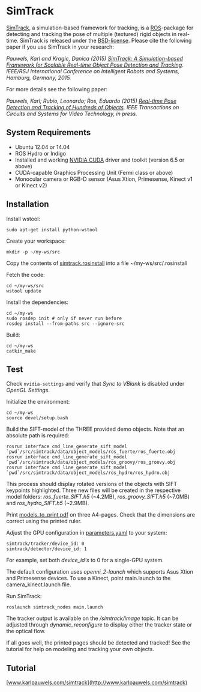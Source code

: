 SimTrack
========

[SimTrack](http://www.karlpauwels.com/simtrack), a simulation-based framework for tracking, is a [ROS](http://www.ros.org/)-package for detecting and tracking the pose of multiple (textured) rigid objects in real-time. SimTrack is released under the [BSD-license](http://opensource.org/licenses/BSD-3-Clause). Please cite the following paper if you use SimTrack in your research:

*Pauwels, Karl and Kragic, Danica (2015) [SimTrack: A Simulation-based Framework for Scalable Real-time Object Pose Detection and Tracking](http://www.karlpauwels.com/downloads/iros_2015/Pauwels_IROS_2015.pdf). IEEE/RSJ International Conference on Intelligent Robots and Systems, Hamburg, Germany, 2015.*

For more details see the following paper: 

*Pauwels, Karl; Rubio, Leonardo; Ros, Eduardo (2015) [Real-time Pose Detection and Tracking of Hundreds of Objects](http://www.karlpauwels.com/downloads/tcsvt_2015/Pauwels_IEEE_TCSVT_2015.pdf). IEEE Transactions on Circuits and Systems for Video Technology, in press.*


System Requirements
-------------------

* Ubuntu 12.04 or 14.04
* ROS Hydro or Indigo
* Installed and working [NVIDIA CUDA](https://developer.nvidia.com/cuda-downloads) driver and toolkit (version 6.5 or above)
* CUDA-capable Graphics Processing Unit (Fermi class or above)
* Monocular camera or RGB-D sensor (Asus Xtion, Primesense, Kinect v1 or Kinect v2)

Installation
------------

Install wstool:
```
sudo apt-get install python-wstool
```

Create your workspace:
```
mkdir -p ~/my-ws/src
```

Copy the contents of [simtrack.rosinstall](simtrack.rosinstall) into a file ~/my-ws/src/.rosinstall

Fetch the code:
```
cd ~/my-ws/src
wstool update
```

Install the dependencies:
```
cd ~/my-ws
sudo rosdep init # only if never run before
rosdep install --from-paths src --ignore-src
```

Build:
```
cd ~/my-ws
catkin_make
```

Test
----

Check `nvidia-settings` and verify that *Sync to VBlank* is disabled under *OpenGL Settings*.

Initialize the environment:

```
cd ~/my-ws
source devel/setup.bash
```

Build the SIFT-model of the THREE provided demo objects. Note that an absolute path is required:
```
rosrun interface cmd_line_generate_sift_model `pwd`/src/simtrack/data/object_models/ros_fuerte/ros_fuerte.obj
rosrun interface cmd_line_generate_sift_model `pwd`/src/simtrack/data/object_models/ros_groovy/ros_groovy.obj
rosrun interface cmd_line_generate_sift_model `pwd`/src/simtrack/data/object_models/ros_hydro/ros_hydro.obj
```

This process should display rotated versions of the objects with SIFT keypoints highlighted. Three new files will be created in the respective model folders: *ros_fuerte_SIFT.h5* (~4.2MB), *ros_groovy_SIFT.h5* (~7.0MB) and *ros_hydro_SIFT.h5* (~2.9MB).

Print [models_to_print.pdf](data/object_models/models_to_print.pdf) on three A4-pages. Check that the dimensions are correct using the printed ruler.

Adjust the GPU configuration in [parameters.yaml](simtrack_nodes/config/parameters.yaml) to your system:
```
simtrack/tracker/device_id: 0
simtrack/detector/device_id: 1
```
For example, set both *device_id's* to 0 for a single-GPU system.

The default configuration uses *openni_2-launch* which supports Asus Xtion and Primesense devices. To use a Kinect, point main.launch to the camera_kinect.launch file.

Run SimTrack:
```
roslaunch simtrack_nodes main.launch
```

The tracker output is available on the */simtrack/image* topic. It can be adjusted through *dynamic_reconfigure* to display either the tracker state or the optical flow.

If all goes well, the printed pages should be detected and tracked! See the tutorial for help on modeling and tracking
your own objects.

Tutorial
--------

[www.karlpauwels.com/simtrack](http://www.karlpauwels.com/simtrack)
